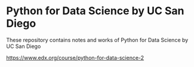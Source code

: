 # Python for Data Science by UC San Diego
	
These repository contains notes and works of Python for Data Science by UC San Diego

https://www.edx.org/course/python-for-data-science-2